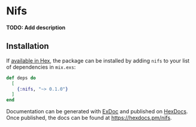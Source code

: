 # Nifs

**TODO: Add description**

## Installation

If [available in Hex](https://hex.pm/docs/publish), the package can be installed
by adding `nifs` to your list of dependencies in `mix.exs`:

```elixir
def deps do
  [
    {:nifs, "~> 0.1.0"}
  ]
end
```

Documentation can be generated with [ExDoc](https://github.com/elixir-lang/ex_doc)
and published on [HexDocs](https://hexdocs.pm). Once published, the docs can
be found at <https://hexdocs.pm/nifs>.

